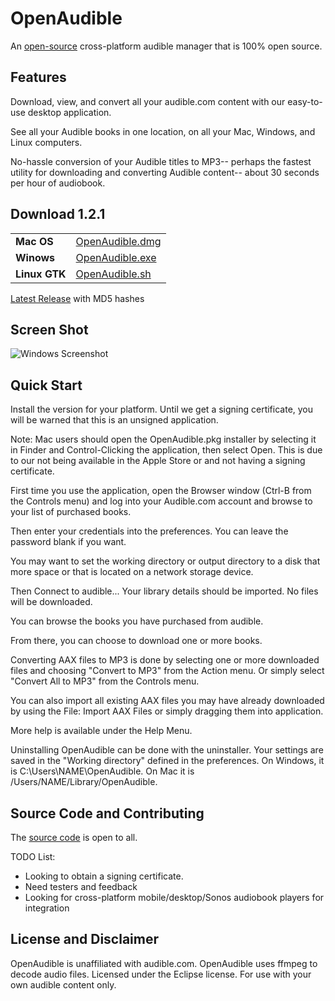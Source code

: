 # OpenAudible
An [open-source](https://github.com/openaudible/openaudible) cross-platform audible manager that is 100% open source.

## Features
Download, view, and convert all your audible.com content with our easy-to-use desktop application.

See all your Audible books in one location, on all your Mac, Windows, and Linux computers.  

No-hassle conversion of your Audible titles to MP3-- perhaps the fastest utility for downloading and converting Audible content-- about 30 seconds per hour of audiobook.

## Download 1.2.1

|         |           |
|:----------|:------------------|
| **Mac OS**   | [OpenAudible.dmg](https://github.com/openaudible/openaudible/releases/download/v1.2.1/OpenAudible_macos_1_2_1.dmg) |
| **Winows**   | [OpenAudible.exe](https://github.com/openaudible/openaudible/releases/download/v1.2.1/OpenAudible_windows-x64_1_2_1.exe) |
| **Linux GTK**    | [OpenAudible.sh](https://github.com/openaudible/openaudible/releases/download/v1.2.1/OpenAudible_unix_1_2_1.sh) |

[Latest Release](https://github.com/openaudible/openaudible/releases/latest) with MD5 hashes

## Screen Shot
![Windows Screenshot](https://openaudible.github.io/images/open_audible_win.png)

## Quick Start
Install the version for your platform. Until we get a signing certificate, you will be warned that this is an unsigned application.

Note: Mac users should open the OpenAudible.pkg installer by selecting it in Finder and Control-Clicking the application, then select Open. This is due to our not being available in the Apple Store or and not having a signing certificate. 

First time you use the application, open the Browser window (Ctrl-B from the Controls menu) and log into your Audible.com account and browse to your list of purchased books.

Then enter your credentials into the preferences. You can leave the password blank if you want.

You may want to set the working directory or output directory to a disk that more space or that is located on a network storage device.

Then Connect to audible... Your library details should be imported. No files will be downloaded.

You can browse the books you have purchased from audible.

From there, you can choose to download one or more books.

Converting AAX files to MP3 is done by selecting one or more downloaded files and choosing "Convert to MP3" from the Action menu. Or simply select "Convert All to MP3" from the Controls menu.

You can also import all existing AAX files you may have already downloaded by using the File: Import AAX Files or simply dragging them into application.

More help is available under the Help Menu.

Uninstalling OpenAudible can be done with the uninstaller. Your settings are saved in the "Working directory" defined in the preferences. On Windows, it is C:\Users\NAME\OpenAudible. On Mac it is /Users/NAME/Library/OpenAudible. 

## Source Code and Contributing
The [source code](https://github.com/openaudible/openaudible) is open to all.

TODO List:
 - Looking to obtain a signing certificate.
 - Need testers and feedback
 - Looking for cross-platform mobile/desktop/Sonos audiobook players for integration

## License and Disclaimer
OpenAudible is unaffiliated with audible.com.
OpenAudible uses ffmpeg to decode audio files.
Licensed under the Eclipse license.
For use with your own audible content only.
